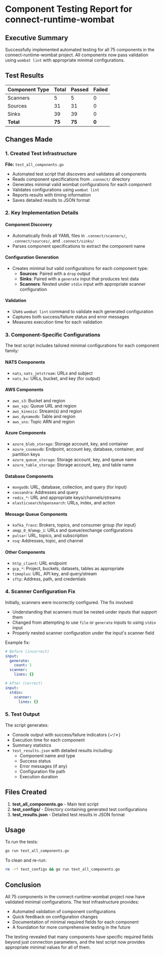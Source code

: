 # Component Testing Report for connect-runtime-wombat

## Executive Summary

Successfully implemented automated testing for all 75 components in the connect-runtime-wombat project. All components now pass validation using `wombat lint` with appropriate minimal configurations.

## Test Results

| Component Type | Total | Passed | Failed |
|----------------|-------|--------|--------|
| Scanners       | 5     | 5      | 0      |
| Sources        | 31    | 31     | 0      |
| Sinks          | 39    | 39     | 0      |
| **Total**      | **75** | **75** | **0**  |

## Changes Made

### 1. Created Test Infrastructure

**File:** `test_all_components.go`
- Automated test script that discovers and validates all components
- Reads component specifications from `.connect/` directory
- Generates minimal valid wombat configurations for each component
- Validates configurations using `wombat lint`
- Reports results with timing information
- Saves detailed results to JSON format

### 2. Key Implementation Details

#### Component Discovery
- Automatically finds all YAML files in `.connect/scanners/`, `.connect/sources/`, and `.connect/sinks/`
- Parses component specifications to extract the component name

#### Configuration Generation
- Creates minimal but valid configurations for each component type:
  - **Sources**: Paired with a `drop` output
  - **Sinks**: Paired with a `generate` input that produces test data
  - **Scanners**: Nested under `stdin` input with appropriate scanner configuration

#### Validation
- Uses `wombat lint` command to validate each generated configuration
- Captures both success/failure status and error messages
- Measures execution time for each validation

### 3. Component-Specific Configurations

The test script includes tailored minimal configurations for each component family:

#### NATS Components
- `nats`, `nats_jetstream`: URLs and subject
- `nats_kv`: URLs, bucket, and key (for output)

#### AWS Components
- `aws_s3`: Bucket and region
- `aws_sqs`: Queue URL and region
- `aws_kinesis`: Stream(s) and region
- `aws_dynamodb`: Table and region
- `aws_sns`: Topic ARN and region

#### Azure Components
- `azure_blob_storage`: Storage account, key, and container
- `azure_cosmosdb`: Endpoint, account key, database, container, and partition keys
- `azure_queue_storage`: Storage account, key, and queue name
- `azure_table_storage`: Storage account, key, and table name

#### Database Components
- `mongodb`: URL, database, collection, and query (for input)
- `cassandra`: Addresses and query
- `redis_*`: URL and appropriate keys/channels/streams
- `elasticsearch`/`opensearch`: URLs, index, and action

#### Message Queue Components
- `kafka_franz`: Brokers, topics, and consumer group (for input)
- `amqp_0_9`/`amqp_1`: URLs and queue/exchange configurations
- `pulsar`: URL, topics, and subscription
- `nsq`: Addresses, topic, and channel

#### Other Components
- `http_client`: URL endpoint
- `gcp_*`: Project, buckets, datasets, tables as appropriate
- `timeplus`: URL, API key, and query/stream
- `sftp`: Address, path, and credentials

### 4. Scanner Configuration Fix

Initially, scanners were incorrectly configured. The fix involved:
- Understanding that scanners must be nested under inputs that support them
- Changed from attempting to use `file` or `generate` inputs to using `stdin` input
- Properly nested scanner configuration under the input's scanner field

Example fix:
```yaml
# Before (incorrect)
input:
  generate:
    count: 1
  scanner:
    lines: {}

# After (correct)
input:
  stdin:
    scanner:
      lines: {}
```

### 5. Test Output

The script generates:
- Console output with success/failure indicators (✓/✗)
- Execution time for each component
- Summary statistics
- `test_results.json` with detailed results including:
  - Component name and type
  - Success status
  - Error messages (if any)
  - Configuration file path
  - Execution duration

## Files Created

1. **test_all_components.go** - Main test script
2. **test_configs/** - Directory containing generated test configurations
3. **test_results.json** - Detailed test results in JSON format

## Usage

To run the tests:
```bash
go run test_all_components.go
```

To clean and re-run:
```bash
rm -rf test_configs && go run test_all_components.go
```

## Conclusion

All 75 components in the connect-runtime-wombat project now have validated minimal configurations. The test infrastructure provides:
- Automated validation of component configurations
- Quick feedback on configuration changes
- Documentation of minimal required fields for each component
- A foundation for more comprehensive testing in the future

The testing revealed that many components have specific required fields beyond just connection parameters, and the test script now provides appropriate minimal values for all of them.
